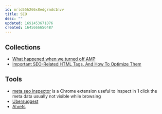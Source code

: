 ```yaml
---
id: nrld55h266x8edgrnds1nvv
title: SEO
desc: ""
updated: 1691453671876
created: 1645666656487
---
```


## Collections

- [What happened when we turned off AMP](https://searchengineland.com/what-happened-when-we-turned-off-amp-378591)
- [Important SEO-Related HTML Tags, And How To Optimize Them](https://blog.openreplay.com/important-seo-related-tags-in-html-and-how-to-optimize-them/)

## Tools

- [meta seo inspector](https://www.omiod.com/meta-seo-inspector/) is a Chrome extension useful to inspect in 1 click the meta data usually not visible while browsing
- [Ubersuggest](https://neilpatel.com/ubersuggest/)
- [Ahrefs](https://ahrefs.com/)
